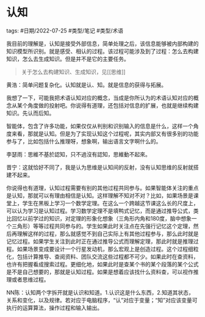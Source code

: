 # 认知

tags: #日期/2022-07-25 #类型/笔记 #类型/术语  


我目前的理解是，认知是接受外部信息，简单处理之后，该信息能够被内部构建的知识模型所识别。就是感受、相认的过程。该过程可能涉及到了过程：怎么去构建知识，怎么去生成知识。但是并不是它的主要任务。

> 关于怎么去构建知识、生成知识，见[[思维]]

黄浩：简单问题复杂化。认知就是认、知。就是信息的获得与拓展。

我想了一下，可能我把术语认知对应的概念，当成是你所认为的术语认知对应的概念从某个角度做的投射吧。你说得有道理，还包括对信息的扩展，也就是继续构建知识。先认而后知。

智能体，包含了许多功能，如果仅仅从判别和识别输入的信息是什么，这样一个角度来看，那就是认知。但是为了实现认知这个过程呢，其实内部又有很多别的功能参与了，比如包括什么推理呀，想象啊，输出语言文字啊什么的。

李瑟雨：思維不基於認知，只不過沒有認知，思維動不起來。

晋宁：这就恰好不同了，我是认为思维是认知间的反射，没有认知思维的反射就搭建不起来。

你说得也有道理，认知过程需要有别的其他过程共同参与。如果智能体关注的重点是认知，那就可以有理由相信是认知。这样理解不知对不对？比如，如果场景是课堂上，学生在黑板上学习一个数学定理。在这么一个跨越这节课这么长的尺度上，可以认为学习是认知过程。学习数学定理不是填鸭式记忆，而是通过推导公式，类比回忆以前学过的知识，对定理的形象化想象（三角形内角和180度，脑中想象一个三角形）等等过程共同参与的。学生如果此时关注点在先强行记忆这个定理，然后再理解这样的过程，那么就感觉不到自己实际上有其他过程参与，那么此时就是记忆过程。如果学生关注到此时正在通过推导公式而理解定理，那此时就是推理过程。如果场景变成要设计一个行星发动机，那么宏观上是创造过程。这个过程细粒化，包括计算推导、查阅资料、团队交流这些过程都不可少。如果此时在查资料，也许有把握看成搜索过程。更细化地，如果此时是查某个书的某个段落的某个公式是不是自己想要的，那就是认知过程。如果是想着应该找什么资料查，可以视作推理或者思维过程。

NN陈：认知两个字拆开就是认识和知道。1.认识这是什么东西，2.知道其状态，关系和变化，以及规律。若对应于电脑程序，“认”对应于变量；“知”对应该变量可执行的运算算法，操作过程和输入输出。
